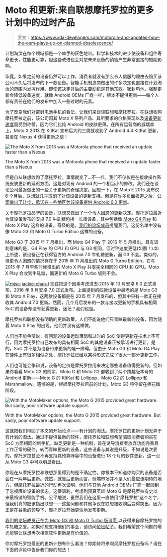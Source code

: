 # Moto 和更新:来自联想摩托罗拉的更多计划中的过时产品

> 原文：<https://www.xda-developers.com/motorola-and-updates-how-the-oem-plays-up-on-planned-obsolescence/>

计划淘汰在每个领域都是一个棘手的灰色地带。科学和技术的进步使设备和组件寿命更长，性能更可靠，但这些改进也会对您未来设备的销售产生非常直接的短期影响。

毕竟，如果之前的设备仍然可以工作，消费者就没有那么令人信服的理由去购买该公司不久后将发布的下一款设备。智能手机制造商做出的许多决定也直接在计划淘汰的范围内发挥作用，即使该决定背后的主要动机是其他东西。密封电池，强制更新会降低设备速度，就像 Android OEMs 厂商一样，根本不提供更新——每个人都有责任在他们的发布中加入一些过时的元素。

为了改变我们对密封电池手机的看法，让我们来谈谈联想和摩托罗拉。在联想收购摩托罗拉之前，该公司因其 Moto X 系列产品、其所要求的价格表现以及[设备更新速度](http://www.theverge.com/2013/11/19/5122356/motorola-releases-android-4-4-kitkat-update-for-verizon-moto-x)而受到称赞，因为它们比纯 Android 的皮肤更薄。在所有运营商的威瑞森上，Moto X 2013 在 KitKat 宣布后大约三周就收到了 Android 4.4 KitKat 更新，甚至在 Nexus 4 获得更新之前！

 <picture>![The Moto X from 2013 was a Motorola phone that received an update faster than a Nexus](img/2c1061959ac05086b46d7ba526c5de45.png)</picture> 

The Moto X from 2013 was a Motorola phone that received an update faster than a Nexus

但是自从联想收购了摩托罗拉，事情就变了...不一样。我们不仅仅是在接收操作系统皮肤更新的延迟方面，这是对现有 Android 的一个相当小的修改。我们还在谈论公司最近做出的一些关于更新的奇怪决定。回想一下，在 Moto E 2015 发布仅 6 个月后，联想就几乎取消了对该设备的更新支持。但是在许多负面报道之后，[公司做出了让步，承诺在一些地区为该设备提供 Android 6.0 更新](http://motorola-blog.blogspot.in/2015/10/marshmallow-and-smore.html)。

关于摩托罗拉品牌的设备，联想又做出了一个令人困惑的更新决定。摩托罗拉最近为其设备发布的安卓 7.0 牛轧糖包括一长串设备，其中包括像 [Moto G4 Play](http://www.xda-developers.com/motorola-unveils-the-moto-e3-and-moto-g4-play-for-uk/) 和 Moto X Play 这样的设备。奇怪的是，[我们的论坛成员](http://forum.xda-developers.com/2015-moto-g/general/petition-android-nougat-update-osprey-t3476321)提醒我们，这份名单中没有像 Moto G3 和 Moto G Turbo Edition 这样的设备。

Moto G3 于 2015 年 7 月推出，而 Moto G4 Play 于 2016 年 5 月推出。具有讽刺意味的是，G4 Play 的 CPU 和 GPU 与 G3 相同，但时钟速度更低(如图！).如上所述，该设备正在获得官方的 Android 7.0 牛轧糖更新，而 G3 不会。类似的，但更令人困惑的情况存在于 2015 年 11 月推出的 Moto G Turbo Edition，它与 2015 年 7 月早些时候推出的 Moto X Play 共享完全相同的 CPU 和 GPU。Moto X Play 会收到牛轧糖，而更新的 Moto G Turbo 版则不会。

[![misc-jackie-chan-l](img/79f1830f0f9d951acf297f8adca3d0fc.png)](http://static1.xdaimages.com/wordpress/wp-content/uploads/2016/10/misc-jackie-chan-l.png) 现在把这个因素考虑进去:2015 年 10 月安卓 6.0 正式发布，2016 年 8 月安卓 7.0 正式发布。上面提到的四款设备中最老的是 Moto G3 和 Moto X Play，这两款设备都是在 2015 年 7 月发布的，但其中只有一款正在接收其 Android 7.0 更新。然而，几个月后发布的一款与接收更新的手机具有相同 SoC 的设备却没有获得更新。迷茫？我们也是。

摩托罗拉和联想没有明确的更新政策。人们不能说他们只青睐最新的设备，因为随着 Moto X Play 的出现，他们并没有这样做。

人们也不能争辩说，有问题的设备运动薄弱和过时的 SoC 使得更新在技术上不可行，因为摩托罗拉自己发布的具有相同 SoC 的其他设备正被承诺进行更新。是的，SoC 并不是为设备带来更新的唯一障碍。但由于 Moto G3 和 Moto G4 Play 在硬件上有很多相似之处，摩托罗拉已经以某种形式完成了很大一部分更新工作。

人们也可能会争辩说，设备的定价是摩托罗拉用来决定哪些设备值得更新的。但如果你看看 Moto G3 的前辈，Moto G 和 Moto G2 都收到了两个跨越版本号的 Android 更新——Moto G 的 KitKat 和 Lollipop，Moto G2 的 Lollipop 和 Marshmallow。遗憾的是，根据摩托罗拉目前的计划，Moto G3 将停留在棉花糖阶段。

 <picture>![With the MotoMaker options, the Moto G 2015 provided great hardware. But sadly, poor software update support.](img/588183c709c110236b37f4234578d810.png)</picture> 

With the MotoMaker options, the Moto G 2015 provided great hardware. But sadly, poor software update support.

这就把我们带回了本文的开始论点——有计划的淘汰。摩托罗拉的更新计划无异于有计划的淘汰。通过不提供最新的软件，摩托罗拉和联想希望骗取消费者购买在 SoC 方面相同的新手机。缺乏更新是一种机制，旨在诱导消费者放弃功能完善且工作正常的硬件，转而青睐更新的设备，这些设备与其说是升级，不如说是次要的。摩托罗拉甚至不再支持其预算阵容中的设备进行 18 个月的软件更新，这一点从 Moto G3 中可以明显看出。

你现在从摩托罗拉和联想那里得到的是不确定性。你根本不知道你购买的设备是否会在一两年后更新。诚然，就售后更新而言，低端市场并不是人们最应该期待的地方，但摩托罗拉最近的行动再次证明，他们与其他 Android OEMs 厂商一起回到了忽视廉价设备的状态。这很讽刺，考虑到预算英雄 Moto G 是摩托罗拉有史以来最畅销的智能手机。公平地说，虽然我们在这里一直使用“摩托罗拉”这个名字，但我们真的应该指出联想——这些问题和其他争议在联想被收购后变得突出，因为正是在谷歌的领导下，摩托罗拉开始更快地发布更新。

[我们的论坛成员正在为 Moto G3 和 Moto G Turbo 版请愿](http://www.xda-developers.com/xda-external-link/petition-for-getting-android-7-0-official-update-for-moto-g-2015/),以获得来自摩托罗拉的牛轧糖之爱。如果你想支持他们的事业，请访问[论坛帖子](http://forum.xda-developers.com/2015-moto-g/general/petition-android-nougat-update-osprey-t3476321)。我们希望这个问题的曝光能够让联想再次相信软件更新是有价值的。

你对摩托罗拉最近的更新计划有什么看法？你期待将来购买摩托罗拉设备吗？请在下面的评论中告诉我们你的想法！